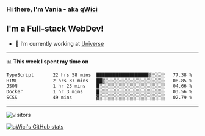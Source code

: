 ### Hi there, I'm Vania - aka [qWici][website]

## I'm a Full-stack WebDev!
- 🔭 I’m currently working at [Universe][universe]

---

📊 **This week I spent my time on**
<!--START_SECTION:waka-->

```txt
TypeScript       22 hrs 58 mins  ███████████████████▒░░░░░   77.38 %
HTML             2 hrs 37 mins   ██▒░░░░░░░░░░░░░░░░░░░░░░   08.85 %
JSON             1 hr 23 mins    █░░░░░░░░░░░░░░░░░░░░░░░░   04.66 %
Docker           1 hr 3 mins     █░░░░░░░░░░░░░░░░░░░░░░░░   03.56 %
SCSS             49 mins         ▓░░░░░░░░░░░░░░░░░░░░░░░░   02.79 %
```

<!--END_SECTION:waka-->

---

![visitors](https://visitor-badge.glitch.me/badge?page_id=qWici)


[![qWici's GitHub stats](https://github-readme-stats.vercel.app/api?username=qWici)](https://github.com/qWici/github-readme-stats)

[website]: https://devkucher.com
[twitter]: https://twitter.com/KucherDev
[linkedin]: https://www.linkedin.com/in/ivankucher
[universe]: https://universeapps.limited
